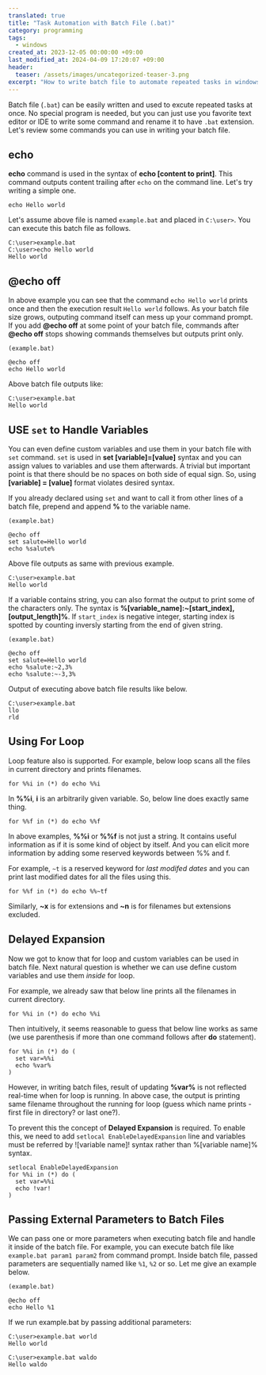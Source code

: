 ```yaml
---
translated: true
title: "Task Automation with Batch File (.bat)"
category: programming
tags:
  - windows
created_at: 2023-12-05 00:00:00 +09:00
last_modified_at: 2024-04-09 17:20:07 +09:00
header:
  teaser: /assets/images/uncategorized-teaser-3.png
excerpt: "How to write batch file to automate repeated tasks in windows environment."
---
```


Batch file (`.bat`) can be easily written and used to excute repeated tasks at once.  No special program is needed, but you can just use you favorite text editor or IDE to write some command and rename it to have `.bat` extension.  Let's review some commands you can use in writing your batch file.

## echo

**echo** command is used in the syntax of **echo [content to print]**.  This command outputs content trailing after `echo` on the command line.  Let's try writing a simple one.

```
echo Hello world
```

Let's assume above file is named `example.bat` and placed in `C:\user>`.  You can execute this batch file as follows.

```
C:\user>example.bat
C:\user>echo Hello world
Hello world
```

## @echo off

In above example you can see that the command `echo Hello world` prints once and then the execution result `Hello world` follows.  As your batch file size grows, outputing command itself can mess up your command prompt.  If you add **@echo off** at some point of your batch file, commands after **@echo off** stops showing commands themselves but outputs print only.

```
(example.bat)

@echo off
echo Hello world
```

Above batch file outputs like:

```
C:\user>example.bat
Hello world
```

## USE `set` to Handle Variables

You can even define custom variables and use them in your batch file with `set` command.  `set` is used in **set [variable]=[value]** syntax and you can assign values to variables and use them afterwards.  A trivial but important point is that there should be no spaces on both side of equal sign.  So, using **[variable] = [value]** format violates desired syntax. 

If you already declared using `set` and want to call it from other lines of a batch file, prepend and append **%** to the variable name. 

```
(example.bat)

@echo off
set salute=Hello world
echo %salute%
```

Above file outputs as same with previous example.

```
C:\user>example.bat
Hello world
```

If a variable contains string, you can also format the output to print some of the characters only.  The syntax is **%[variable_name]:~[start_index],[output_length]%**.  If `start_index` is negative integer, starting index is spotted by counting inversly starting from the end of given string.

```
(example.bat)

@echo off
set salute=Hello world
echo %salute:~2,3%
echo %salute:~-3,3%
```

Output of executing above batch file results like below.

```
C:\user>example.bat
llo
rld
```

## Using For Loop

Loop feature also is supported.  For example, below loop scans all the files in current directory and prints filenames.

```
for %%i in (*) do echo %%i
```

In **%%i**, **i** is an arbitrarily given variable.  So, below line does exactly same thing.

```
for %%f in (*) do echo %%f
```

In above examples, **%%i** or **%%f** is not just a string.  It contains useful information as if it is some kind of object by itself.  And you can elicit more information by adding some reserved keywords between %% and f.

For example, `~t` is a reserved keyword for *last modifed dates* and you can print last modified dates for all the files using this. 

```
for %%f in (*) do echo %%~tf
```

Similarly, **~x** is for extensions and **~n** is for filenames but extensions excluded.

## Delayed Expansion

Now we got to know that for loop and custom variables can be used in batch file.  Next natural question is whether we can use define custom variables and use them *inside* for loop.

For example, we already saw that below line prints all the filenames in current directory.

```
for %%i in (*) do echo %%i
```

Then intuitively, it seems reasonable to guess that below line works as same (we use parenthesis if more than one command follows after **do** statement).


```
for %%i in (*) do (
  set var=%%i
  echo %var%
)
```

However, in writing batch files, result of updating **%var%** is not reflected real-time when for loop is running.  In above case, the output is printing same filename throughout the running for loop (guess which name prints - first file in directory? or last one?).

To prevent this the concept of **Delayed Expansion** is required.  To enable this, we need to add `setlocal EnableDelayedExpansion` line and variables must be referred by ![variable name]! syntax rather than %[variable name]% syntax.

```
setlocal EnableDelayedExpansion
for %%i in (*) do (
  set var=%%i
  echo !var!
)
```


## Passing External Parameters to Batch Files

We can pass one or more parameters when executing batch file and handle it inside of the batch file.  For example, you can execute batch file like `example.bat param1 param2` from command prompt.  Inside batch file, passed parameters are sequentially named like `%1`, `%2` or so.  Let me give an example below.

```
(example.bat)

@echo off
echo Hello %1
```

If we run example.bat by passing additional parameters:

```
C:\user>example.bat world
Hello world

C:\user>example.bat waldo
Hello waldo
```

